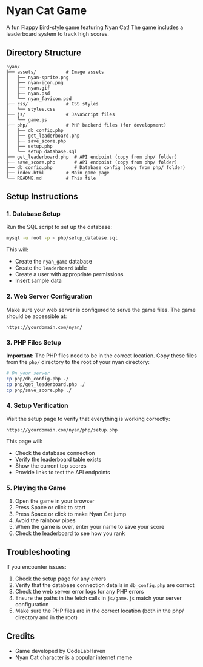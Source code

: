 # Nyan Cat Game

A fun Flappy Bird-style game featuring Nyan Cat! The game includes a leaderboard system to track high scores.

## Directory Structure

```
nyan/
├── assets/           # Image assets
│   ├── nyan-sprite.png
│   ├── nyan-icon.png
│   ├── nyan.gif
│   ├── nyan.psd
│   └── nyan_favicon.psd
├── css/              # CSS styles
│   └── styles.css
├── js/               # JavaScript files
│   └── game.js
├── php/              # PHP backend files (for development)
│   ├── db_config.php
│   ├── get_leaderboard.php
│   ├── save_score.php
│   ├── setup.php
│   └── setup_database.sql
├── get_leaderboard.php  # API endpoint (copy from php/ folder)
├── save_score.php       # API endpoint (copy from php/ folder)
├── db_config.php        # Database config (copy from php/ folder)
├── index.html        # Main game page
└── README.md         # This file
```

## Setup Instructions

### 1. Database Setup

Run the SQL script to set up the database:

```bash
mysql -u root -p < php/setup_database.sql
```

This will:
- Create the `nyan_game` database
- Create the `leaderboard` table
- Create a user with appropriate permissions
- Insert sample data

### 2. Web Server Configuration

Make sure your web server is configured to serve the game files. The game should be accessible at:

```
https://yourdomain.com/nyan/
```

### 3. PHP Files Setup

**Important:** The PHP files need to be in the correct location. Copy these files from the `php/` directory to the root of your nyan directory:

```bash
# On your server
cp php/db_config.php ./
cp php/get_leaderboard.php ./
cp php/save_score.php ./
```

### 4. Setup Verification

Visit the setup page to verify that everything is working correctly:

```
https://yourdomain.com/nyan/php/setup.php
```

This page will:
- Check the database connection
- Verify the leaderboard table exists
- Show the current top scores
- Provide links to test the API endpoints

### 5. Playing the Game

1. Open the game in your browser
2. Press Space or click to start
3. Press Space or click to make Nyan Cat jump
4. Avoid the rainbow pipes
5. When the game is over, enter your name to save your score
6. Check the leaderboard to see how you rank

## Troubleshooting

If you encounter issues:

1. Check the setup page for any errors
2. Verify that the database connection details in `db_config.php` are correct
3. Check the web server error logs for any PHP errors
4. Ensure the paths in the fetch calls in `js/game.js` match your server configuration
5. Make sure the PHP files are in the correct location (both in the php/ directory and in the root)

## Credits

- Game developed by CodeLabHaven
- Nyan Cat character is a popular internet meme 